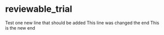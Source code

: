 # reviewable_trial
Test one new line that should be added
This line was changed
the end
This is the new end
